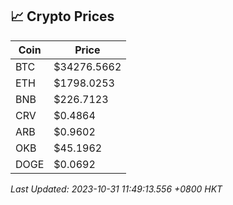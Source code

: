 ## 📈 Crypto Prices

| Coin | Price |
| ---- | ----- |
| BTC | $34276.5662 |
| ETH | $1798.0253 |
| BNB | $226.7123 |
| CRV | $0.4864 |
| ARB | $0.9602 |
| OKB | $45.1962 |
| DOGE | $0.0692 |

_Last Updated: 2023-10-31 11:49:13.556 +0800 HKT_